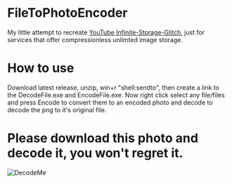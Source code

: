 # FileToPhotoEncoder

My little attempt to recreate [YouTube Infinite-Storage-Glitch](https://github.com/DvorakDwarf/Infinite-Storage-Glitch), just for services that offer compressionless unlimted image storage.

# How to use
Download latest release, unzip, win+r "shell:sendto", then create a link to the DecodeFile.exe and EncodeFile.exe.
Now right click select any file/files and press Encode to convert them to an encoded photo and decode to decode the png to it's original file.

# Please download this photo and decode it, you won't regret it.
![DecodeMe](https://github.com/TizianGuth/FileToPhotoEncoder/blob/main/DecodeMe.PNG)
